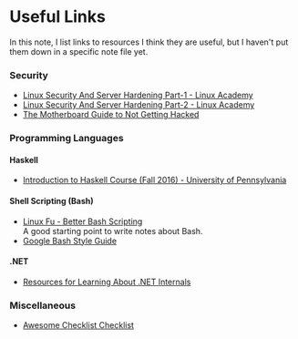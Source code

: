 # Useful Links

In this note, I list links to resources I think they are useful, 
but I haven't put them down in a specific note file yet.

### Security
- [Linux Security And Server Hardening Part-1 - Linux Academy](https://linuxacademy.com/howtoguides/posts/show/topic/19700-linux-security-and-server-hardening-part1)
- [Linux Security And Server Hardening Part-2 - Linux Academy](https://linuxacademy.com/howtoguides/posts/show/topic/19746-linux-security-and-server-hardening-part2)
- [The Motherboard Guide to Not Getting Hacked](https://motherboard.vice.com/en_us/article/d3devm/motherboard-guide-to-not-getting-hacked-online-safety-guide)

### Programming Languages
#### Haskell
- [Introduction to Haskell Course (Fall 2016) - University of Pennsylvania](http://www.seas.upenn.edu/~cis194/fall16/)

#### Shell Scripting (Bash)
- [Linux Fu - Better Bash Scripting](https://hackaday.com/2017/07/21/linux-fu-better-bash-scripting/)  
A good starting point to write notes about Bash.
- [Google Bash Style Guide](https://google.github.io/styleguide/shell.xml)

#### .NET
- [Resources for Learning About .NET Internals](http://mattwarren.org/2018/01/22/Resources-for-Learning-about-.NET-Internals/)

### Miscellaneous
- [Awesome Checklist Checklist](http://checklist.yingjiehu.com/)
